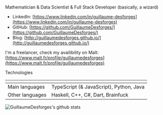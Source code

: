 Mathematician & Data Scientist & Full Stack Developer (basically, a wizard)

* LinkedIn: [https://www.linkedin.com/in/guillaume-desforges](https://www.linkedin.com/in/guillaume-desforges)
* GitHub: [https://github.com/GuillaumeDesforges/](https://github.com/GuillaumeDesforges/)
* Blog: [http://guillaumedesforges.github.io/](http://guillaumedesforges.github.io/)

I'm a freelancer, check my availibility on Malt: [https://www.malt.fr/profile/guillaumedesforges](https://www.malt.fr/profile/guillaumedesforges)

Technologies

| <!-- -->        | <!-- -->                                |
| --------------- | --------------------------------------- |
| Main languages  | TypeScript (& JavaScript), Python, Java |
| Other languages |  Haskell, C++, C#, Dart, Brainfuck      |

![GuillaumeDesforges's github stats](https://github-readme-stats.vercel.app/api?username=GuillaumeDesforges)

